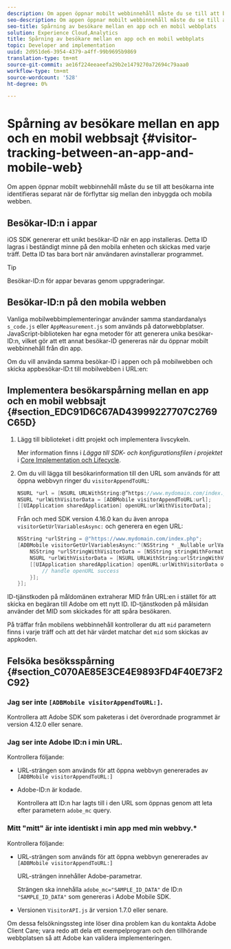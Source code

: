 ```yaml
---
description: Om appen öppnar mobilt webbinnehåll måste du se till att besökarna inte identifieras separat när de förflyttar sig mellan den inbyggda och mobila webben.
seo-description: Om appen öppnar mobilt webbinnehåll måste du se till att besökarna inte identifieras separat när de förflyttar sig mellan den inbyggda och mobila webben.
seo-title: Spårning av besökare mellan en app och en mobil webbplats
solution: Experience Cloud,Analytics
title: Spårning av besökare mellan en app och en mobil webbplats
topic: Developer and implementation
uuid: 2d951de6-3954-4379-a4ff-99b9695b9869
translation-type: tm+mt
source-git-commit: ae16f224eeaeefa29b2e1479270a72694c79aaa0
workflow-type: tm+mt
source-wordcount: '528'
ht-degree: 0%

---
```



# Spårning av besökare mellan en app och en mobil webbsajt  {#visitor-tracking-between-an-app-and-mobile-web}

Om appen öppnar mobilt webbinnehåll måste du se till att besökarna inte identifieras separat när de förflyttar sig mellan den inbyggda och mobila webben.

## Besökar-ID:n i appar

iOS SDK genererar ett unikt besökar-ID när en app installeras. Detta ID lagras i beständigt minne på den mobila enheten och skickas med varje träff. Detta ID tas bara bort när användaren avinstallerar programmet.

>[!TIP]
>
>Besökar-ID:n för appar bevaras genom uppgraderingar.

## Besökar-ID:n på den mobila webben

Vanliga mobilwebbimplementeringar använder samma standardanalys `s_code.js` eller `AppMeasurement.js` som används på datorwebbplatser. JavaScript-biblioteken har egna metoder för att generera unika besökar-ID:n, vilket gör att ett annat besökar-ID genereras när du öppnar mobilt webbinnehåll från din app.

Om du vill använda samma besökar-ID i appen och på mobilwebben och skicka appbesökar-ID:t till mobilwebben i URL:en:

## Implementera besökarspårning mellan en app och en mobil webbsajt {#section_EDC91D6C67AD43999227707C2769C65D}

1. Lägg till biblioteket i ditt projekt och implementera livscykeln.

   Mer information finns i *Lägga till SDK- och konfigurationsfilen i projektet* i [Core Implementation och Lifecycle](/help/ios/getting-started/dev-qs.md).
1. Om du vill lägga till besökarinformation till den URL som används för att öppna webbvyn ringer du `visitorAppendToURL`:

   ```objective-c
   NSURL *url = [NSURL URLWithString:@”https://www.mydomain.com/index.php"]; 
   NSURL *urlWithVisitorData = [ADBMobile visitorAppendToURL:url]; 
   [[UIApplication sharedApplication] openURL:urlWithVisitorData];
   ```

   Från och med SDK version 4.16.0 kan du även anropa `visitorGetUrlVariablesAsync:` och generera en egen URL:

   ```objective-c
   NSString *urlString = @"https://www.mydomain.com/index.php"; 
   [ADBMobile visitorGetUrlVariablesAsync:^(NSString * _Nullable urlVariables) { 
       NSString *urlStringWithVisitorData = [NSString stringWithFormat:@"%@?%@", urlString, urlVariables]; 
       NSURL *urlWithVisitorData = [NSURL URLWithString:urlStringWithVisitorData]; 
       [[UIApplication sharedApplication] openURL:urlWithVisitorData options:@{} completionHandler:^(BOOL success) { 
           // handle openURL success 
       }]; 
   }];
   ```

ID-tjänstkoden på måldomänen extraherar MID från URL:en i stället för att skicka en begäran till Adobe om ett nytt ID. ID-tjänstkoden på målsidan använder det MID som skickades för att spåra besökaren.

På träffar från mobilens webbinnehåll kontrollerar du att `mid` parametern finns i varje träff och att det här värdet matchar det `mid` som skickas av appkoden.

## Felsöka besöksspårning {#section_C070AE85E3CE4E9893FD4F40E73F2C92}

### Jag ser inte `[ADBMobile visitorAppendToURL:]`.

Kontrollera att Adobe SDK som paketeras i det överordnade programmet är version 4.12.0 eller senare.

### Jag ser inte Adobe ID:n i min URL.

Kontrollera följande:

* URL-strängen som används för att öppna webbvyn genererades av  `[ADBMobile visitorAppendToURL:]`

* Adobe-ID:n är kodade.

   Kontrollera att ID:n har lagts till i den URL som öppnas genom att leta efter parametern `adobe_mc` query.

### Mitt &quot;mitt&quot; är inte identiskt i min app med min webbvy.*

Kontrollera följande:

* URL-strängen som används för att öppna webbvyn genererades av `[ADBMobile visitorAppendToURL:]`

   URL-strängen innehåller Adobe-parametrar.

   Strängen ska innehålla `adobe_mc="SAMPLE_ID_DATA"` de ID:n `"SAMPLE_ID_DATA"` som genereras i Adobe Mobile SDK.

* Versionen `VisitorAPI.js` är version 1.7.0 eller senare.

Om dessa felsökningssteg inte löser dina problem kan du kontakta Adobe Client Care; vara redo att dela ett exempelprogram och den tillhörande webbplatsen så att Adobe kan validera implementeringen.
